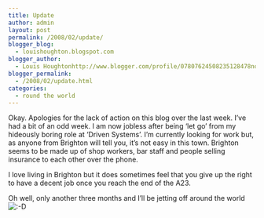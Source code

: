 ```yaml
---
title: Update
author: admin
layout: post
permalink: /2008/02/update/
blogger_blog:
  - louishoughton.blogspot.com
blogger_author:
  - Louis Houghtonhttp://www.blogger.com/profile/07807624508235128478noreply@blogger.com
blogger_permalink:
  - /2008/02/update.html
categories:
  - round the world
---
```

Okay. Apologies for the lack of action on this blog over the last week. I&#8217;ve had a bit of an odd week. I am now jobless after being &#8216;let go&#8217; from my hideously boring role at &#8216;Driven Systems&#8217;. I&#8217;m currently looking for work but, as anyone from Brighton will tell you, it&#8217;s not easy in this town. Brighton seems to be made up of shop workers, bar staff and people selling insurance to each other over the phone.

I love living in Brighton but it does sometimes feel that you give up the right to have a decent job once you reach the end of the A23.

Oh well, only another three months and I&#8217;ll be jetting off around the world <img src="http://www.louishoughton.com/wp-includes/images/smilies/icon_biggrin.gif" alt=":-D" class="wp-smiley" />